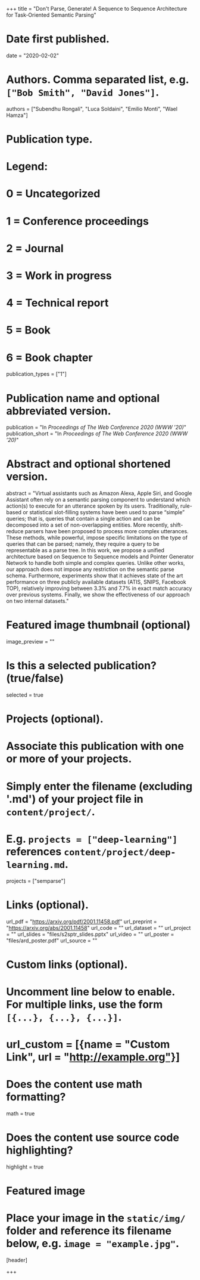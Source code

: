 +++
title = "Don't Parse, Generate! A Sequence to Sequence Architecture for Task-Oriented Semantic Parsing"

# Date first published.
date = "2020-02-02"

# Authors. Comma separated list, e.g. `["Bob Smith", "David Jones"]`.
authors = ["Subendhu Rongali", "Luca Soldaini", "Emilio Monti", "Wael Hamza"]

# Publication type.
# Legend:
# 0 = Uncategorized
# 1 = Conference proceedings
# 2 = Journal
# 3 = Work in progress
# 4 = Technical report
# 5 = Book
# 6 = Book chapter
publication_types = ["1"]

# Publication name and optional abbreviated version.
publication = "In *Proceedings of The Web Conference 2020 (WWW ’20)*"
publication_short = "In *Proceedings of The Web Conference 2020 (WWW ’20)*"

# Abstract and optional shortened version.
abstract = "Virtual assistants such as Amazon Alexa, Apple Siri, and Google Assistant often rely on a semantic parsing component to understand which action(s) to execute for an utterance spoken by its users. Traditionally, rule-based or statistical slot-filling systems have been used to parse “simple” queries; that is, queries that contain a single action and can be decomposed into a set of non-overlapping entities. More recently, shift-reduce parsers have been proposed to process more complex utterances. These methods, while powerful, impose specific limitations on the type of queries that can be parsed; namely, they require a query to be representable as a parse tree. In this work, we propose a unified architecture based on Sequence to Sequence models and Pointer Generator Network to handle both simple and complex queries. Unlike other works, our approach does not impose any restriction on the semantic parse schema. Furthermore, experiments show that it achieves state of the art performance on three publicly available datasets (ATIS, SNIPS, Facebook TOP), relatively improving between 3.3% and 7.7% in exact match accuracy over previous systems. Finally, we show the effectiveness of our approach on two internal datasets."

# Featured image thumbnail (optional)
image_preview = ""

# Is this a selected publication? (true/false)
selected = true

# Projects (optional).
#   Associate this publication with one or more of your projects.
#   Simply enter the filename (excluding '.md') of your project file in `content/project/`.
#   E.g. `projects = ["deep-learning"]` references `content/project/deep-learning.md`.
projects = ["semparse"]

# Links (optional).
url_pdf = "https://arxiv.org/pdf/2001.11458.pdf"
url_preprint = "https://arxiv.org/abs/2001.11458"
url_code = ""
url_dataset = ""
url_project = ""
url_slides = "files/s2sptr_slides.pptx"
url_video = ""
url_poster = "files/ard_poster.pdf"
url_source = ""

# Custom links (optional).
#   Uncomment line below to enable. For multiple links, use the form `[{...}, {...}, {...}]`.
# url_custom = [{name = "Custom Link", url = "http://example.org"}]

# Does the content use math formatting?
math = true

# Does the content use source code highlighting?
highlight = true

# Featured image
# Place your image in the `static/img/` folder and reference its filename below, e.g. `image = "example.jpg"`.
[header]

+++

